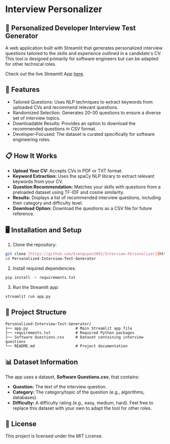 # Interview Personalizer
## 🎯 Personalized Developer Interview Test Generator
A web application built with Streamlit that generates personalized interview questions tailored to the skills and experience outlined in a candidate's CV. This tool is designed primarily for software engineers but can be adapted for other technical roles.

Check out the live Streamlit App [here](https://interviewpersonalizer.streamlit.app/). 

## 🚀 Features

- Tailored Questions: Uses NLP techniques to extract keywords from uploaded CVs and recommend relevant questions.
- Randomized Selection: Generates 20–30 questions to ensure a diverse set of interview topics.
- Downloadable Results: Provides an option to download the recommended questions in CSV format.
- Developer-Focused: The dataset is curated specifically for software engineering roles.

## 📋 How It Works

- **Upload Your CV:** Accepts CVs in PDF or TXT format.
- **Keyword Extraction:** Uses the spaCy NLP library to extract relevant keywords from your CV.
- **Question Recommendation:** Matches your skills with questions from a preloaded dataset using TF-IDF and cosine similarity.
- **Results:** Displays a list of recommended interview questions, including their category and difficulty level.
- **Download Option:** Download the questions as a CSV file for future reference.

## 🖥️ Installation and Setup
1. Clone the repository:
```bash
git clone [https://github.com/kimnguyen2002/Interview-Personalizer](https://github.com/kimnguyen2002/Interview-Personalizer).git
cd Personalized-Interview-Test-Generator
```
2. Install required dependencies:
```bash
pip install -r requirements.txt
```
3. Run the Streamlit app:
```bash
streamlit run app.py
```
## 📂 Project Structure
```
Personalized-Interview-Test-Generator/
├── app.py                     # Main Streamlit app file
├── requirements.txt           # Required Python packages
├── Software Questions.csv     # Dataset containing interview questions
└── README.md                  # Project documentation 
```

## 📊 Dataset Information
The app uses a dataset, **Software Questions.csv**, that contains:
- **Question:** The text of the interview question.
- **Category:** The category/topic of the question (e.g., algorithms, databases).
- **Difficulty:** A difficulty rating (e.g., easy, medium, hard).
Feel free to replace this dataset with your own to adapt the tool for other roles.

## 📜 License
This project is licensed under the MIT License.
